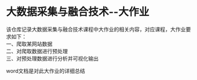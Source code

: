 # 大数据采集与融合技术--大作业
该仓库记录大数据采集与融合技术课程中大作业的相关内容，对应课程，大作业要求如下：  
一、爬取某网站数据  
二、对爬取数据进行预处理  
三、对预处理数据进行分析并可视化输出  

word文档是对此大作业的详细总结
